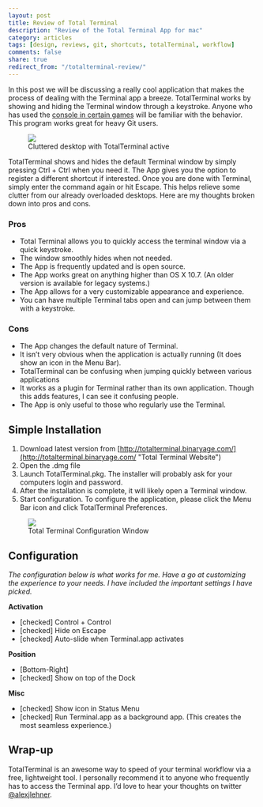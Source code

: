 ```yaml
---
layout: post
title: Review of Total Terminal
description: "Review of the Total Terminal App for mac"
category: articles
tags: [design, reviews, git, shortcuts, totalTerminal, workflow]
comments: false
share: true
redirect_from: "/totalterminal-review/"
---
```


In this post we will be discussing a really cool application that makes the process of dealing with the Terminal app a breeze. TotalTerminal works by showing and hiding the Terminal window through a keystroke. Anyone who has used the [console in certain games](http://en.wikipedia.org/wiki/Console_(video_game_CLI) "Wikipedia: Console in Video Games") will be familiar with the behavior. This program works great for heavy Git users.

<figure>
	<a href="{{ site.url }}/images/totalTerminal-desktop.png"><img src="{{ site.url }}/images/totalTerminal-desktop.png"></a>
	<figcaption>Cluttered desktop with TotalTerminal active</figcaption>
</figure>

TotalTerminal shows and hides the default Terminal window by simply pressing Ctrl + Ctrl when you need it. The App gives you the option to register a different shortcut if interested. Once you are done with Terminal, simply enter the command again or hit Escape. This helps relieve some clutter from our already overloaded desktops. Here are my thoughts broken down into pros and cons.

### Pros

* Total Terminal allows you to quickly access the terminal window via a quick keystroke.
* The window smoothly hides when not needed.
* The App is frequently updated and is open source.
* The App works great on anything higher than OS X 10.7. (An older version is available for legacy systems.)
* The App allows for a very customizable appearance and experience.
* You can have multiple Terminal tabs open and can jump between them with a keystroke.

### Cons

* The App changes the default nature of Terminal.
* It isn’t very obvious when the application is actually running (It does show an icon in the Menu Bar).
* TotalTerminal can be confusing when jumping quickly between various applications
* It works as a plugin for Terminal rather than its own application. Though this adds features, I  can see it confusing people.
* The App is only useful to those who regularly use the Terminal.

## Simple Installation

1. Download latest version from [http://totalterminal.binaryage.com/](http://totalterminal.binaryage.com/ "Total Terminal Website")
1. Open the .dmg file
1. Launch TotalTerminal.pkg. The installer will probably ask for your computers login and password.
1. After the installation is complete, it will likely open a Terminal window.
1. Start configuration. To configure the application, please click the Menu Bar icon and click TotalTerminal Preferences.

<figure>
	<a href="{{ site.url }}/images/totalTerminal-settings.png"><img src="{{ site.url }}/images/totalTerminal-settings.png"></a>
	<figcaption>Total Terminal Configuration Window</figcaption>
</figure>

## Configuration

*The configuration below is what works for me. Have a go at customizing the experience to your needs. I have included the important settings I have picked.*

**Activation**  

* [checked] Control + Control
* [checked] Hide on Escape
* [checked] Auto-slide when Terminal.app activates

**Position**  

* [Bottom-Right]
* [checked] Show on top of the Dock

**Misc**

* [checked] Show icon in Status Menu
* [checked] Run Terminal.app as a background app. (This creates the most seamless experience.)

## Wrap-up

TotalTerminal is an awesome way to speed of your terminal workflow via a free, lightweight tool. I personally recommend it to anyone who frequently has to access the Terminal app. I’d love to hear your thoughts on twitter [@alexjlehner](https://twitter.com/AlexJLehner "Alex on Twitter").

